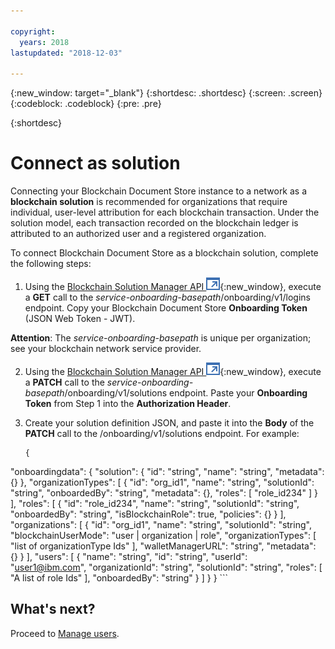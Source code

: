 ```yaml
---

copyright:
  years: 2018
lastupdated: "2018-12-03"

---
```


{:new_window: target="_blank"}
{:shortdesc: .shortdesc}
{:screen: .screen}
{:codeblock: .codeblock}
{:pre: .pre}

{:shortdesc}

# Connect as solution

Connecting your Blockchain Document Store instance to a network as a **blockchain
solution** is recommended for organizations that require individual,
user-level attribution for each blockchain transaction. Under the solution
model, each transaction recorded on the blockchain ledger is attributed to an
authorized user and a registered organization.

To connect Blockchain Document Store as a blockchain solution, complete the following steps:

1.  Using the [Blockchain Solution Manager API ![External link icon](images/launch-glyph.svg "External link icon")](https://dev.pbsa-dev1.us-south.containers.mybluemix.net/onboarding/swagger/#/UI%20OAUTH%20Login%20Flow/get_v1_logins){:new_window}, execute a **GET** call to the  *service-onboarding-basepath*/onboarding/v1/logins endpoint. Copy your Blockchain Document Store **Onboarding Token** (JSON Web Token - JWT).

**Attention**: The *service-onboarding-basepath* is unique per organization; see your blockchain network service provider.  

2. Using the [Blockchain Solution Manager API ![External link icon](images/launch-glyph.svg "External link icon")](https://dev.pbsa-dev1.us-south.containers.mybluemix.net/onboarding/swagger/#/Solution/get_v1_solutions){:new_window},
execute a **PATCH** call to the *service-onboarding-basepath*/onboarding/v1/solutions  endpoint. Paste your **Onboarding Token** from Step 1 into the **Authorization Header**.

3. Create your solution definition JSON, and paste it into the **Body** of the **PATCH** call to the /onboarding/v1/solutions endpoint. For example:
    ```
    {
  "onboardingdata": {
    "solution": {
      "id": "string",
      "name": "string",
      "metadata": {}
    },
    "organizationTypes": [
      {
        "id": "org_id1",
        "name": "string",
        "solutionId": "string",
        "onboardedBy": "string",
        "metadata": {},
        "roles": [
          "role_id234"
        ]
      }
    ],
    "roles": [
      {
        "id": "role_id234",
        "name": "string",
        "solutionId": "string",
        "onboardedBy": "string",
        "isBlockchainRole": true,
        "policies": {}
      }
    ],
    "organizations": [
      {
        "id": "org_id1",
        "name": "string",
        "solutionId": "string",
        "blockchainUserMode": "user | organization | role",
        "organizationTypes": [
          "list of organizationType Ids"
        ],
        "walletManagerURL": "string",
        "metadata": {}
      }
    ],
    "users": [
      {
        "name": "string",
        "id": "string",
        "userId": "user1@ibm.com",
        "organizationId": "string",
        "solutionId": "string",
        "roles": [
          "A list of role Ids"
        ],
        "onboardedBy": "string"
      }
    ]
  }
}
    ```


## What's next?
Proceed to [Manage users](manage-users.html).
